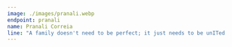 ```yaml
---
image: ./images/pranali.webp
endpoint: pranali
name: Pranali Correia
line: "A family doesn't need to be perfect; it just needs to be unITed."
---
```

